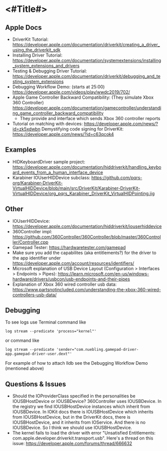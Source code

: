 #  <#Title#>



## Apple Docs

- DriverKit Tutorial: https://developer.apple.com/documentation/driverkit/creating_a_driver_using_the_driverkit_sdk
- Installing Driver Tutorial: https://developer.apple.com/documentation/systemextensions/installing_system_extensions_and_drivers
- Testing & Debugging Driver Tutorial: https://developer.apple.com/documentation/driverkit/debugging_and_testing_system_extensions
- Debugging Workflow Demo: (starts at 25:00) https://developer.apple.com/videos/play/wwdc2019/702/
- Apple Game Controller Backward Compatibility: (They simulate Xbox 360 Controller) https://developer.apple.com/documentation/gamecontroller/understanding_game_controller_backward_compatibility
    - They provide and interface which sends Xbox 360 controller reports
- Tutorial on matching with devices: https://developer.apple.com/news/?id=zk5xdwbn
Demystifying code signing for DriverKit: https://developer.apple.com/news/?id=c63qcok4

## Examples

- HIDKeyboardDriver sample project: https://developer.apple.com/documentation/hiddriverkit/handling_keyboard_events_from_a_human_interface_device
- Karabiner IOUserHIDDevice subclass: https://github.com/pqrs-org/Karabiner-DriverKit-VirtualHIDDevice/blob/main/src/DriverKit/Karabiner-DriverKit-VirtualHIDDevice/org_pqrs_Karabiner_DriverKit_VirtualHIDPointing.iig

## Other

- IOUserHIDDevice: https://developer.apple.com/documentation/hiddriverkit/iouserhiddevice
- 360Controller impl: https://github.com/360Controller/360Controller/blob/master/360Controller/Controller.cpp
- Gamepad Tester: https://hardwaretester.com/gamepad
- Make sure you add the capabilites (aka entitlements?) for the driver to the app identifier under https://developer.apple.com/account/resources/identifiers/
- Microsoft explanation of USB Device Layout (Configuration > Interfaces > Endpoints > Pipes): https://learn.microsoft.com/en-us/windows-hardware/drivers/usbcon/usb-endpoints-and-their-pipes
- Explanation of Xbox 360 wired controller usb data: https://www.partsnotincluded.com/understanding-the-xbox-360-wired-controllers-usb-data/

## Debugging

To see logs use Terminal command like

```
log stream --predicate 'process="kernel"' 
```

or command like

```
log stream --predicate 'sender="com.nuebling.gamepad-driver-app.gamepad-driver-user.dext"'
```

For example of how to attach lldb see the Debugging Workflow Demo (mentioned above)

## Questions & Issues

- Should the IOProviderClass specified in the personalities be IOUSBHostDevice or IOUSBDevice? 360Controller uses IOUSBDevice. In the registry we find IOUSBHostDevice instances which inherit from IOUSBDevice. In IOKit docs there is IOUSBHostDevice which inherits from IOUSBHostDevice, but in the DriverKit docs, there is IOUSBHostDevice, and it inherits from IOService. And there is no IOUSBDevice. So I think we should use IOUSBHostDevice.
- The kernel fails to load the driver with error "Unsatisfied Entitlements: com.apple.developer.driverkit.transport.usb". Here's a thread on this issue: https://developer.apple.com/forums/thread/666632 
